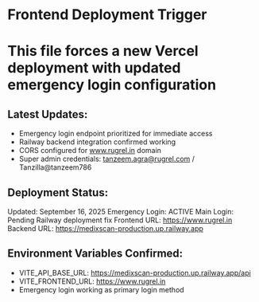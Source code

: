# Frontend Deployment Trigger
# This file forces a new Vercel deployment with updated emergency login configuration

## Latest Updates:
- Emergency login endpoint prioritized for immediate access
- Railway backend integration confirmed working
- CORS configured for www.rugrel.in domain
- Super admin credentials: tanzeem.agra@rugrel.com / Tanzilla@tanzeem786

## Deployment Status:
Updated: September 16, 2025
Emergency Login: ACTIVE
Main Login: Pending Railway deployment fix
Frontend URL: https://www.rugrel.in
Backend URL: https://medixscan-production.up.railway.app

## Environment Variables Confirmed:
- VITE_API_BASE_URL: https://medixscan-production.up.railway.app/api
- VITE_FRONTEND_URL: https://www.rugrel.in
- Emergency login working as primary login method